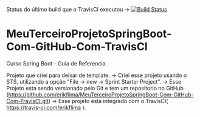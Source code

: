 Status do último build que o TravisCI executou -> [![Build Status](https://travis-ci.com/erikflima/MeuTerceiroProjetoSpringBoot-Com-GitHub-Com-TravisCI.svg?branch=master)](https://travis-ci.com/erikflima/MeuTerceiroProjetoSpringBoot-Com-GitHub-Com-TravisCI)

# MeuTerceiroProjetoSpringBoot-Com-GitHub-Com-TravisCI
Curso Spring Boot - Guia de Referencia.

Projeto que criei para deixar de template.
 -> Criei esse projeto usando o STS, utilizando a opção "File -> new -> Sprint Starter Project".
 -> Esse Projeto esta sendo versionado pelo Git e tem um repositorio no GitHub (https://github.com/erikflima/MeuTerceiroProjetoSpringBoot-Com-GitHub-Com-TravisCI.git)
 -> Esse projeto esta integrado com o TravisCI( https://travis-ci.com/erikflima ).
